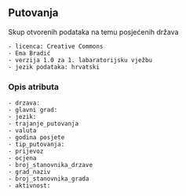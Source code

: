 ## Putovanja

Skup otvorenih podataka na temu posjećenih država

    - licenca: Creative Commons 
    - Ema Bradić
    - verzija 1.0 za 1. labaratorijsku vježbu
    - jezik podataka: hrvatski

### Opis atributa

    - drzava:
    - glavni grad:
    - jezik:
    - trajanje_putovanja
    - valuta
    - godina posjete
    - tip_putovanja:
    - prijevoz
    - ocjena
    - broj_stanovnika_drzave
    - grad_naziv
    - broj_stanovnika_grada
    - aktivnost:
